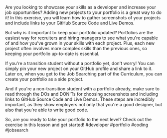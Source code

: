 Are you looking to showcase your skills as a developer and increase your job opportunities? Adding new projects to your portfolio is a great way to do it! In this exercise, you will learn how to gather screenshots of your projects and include links to your GitHub Source Code and Live Demos.

But why is it important to keep your portfolio updated? Portfolios are the easiest way for recruiters and hiring managers to see what you're capable of and how you've grown in your skills with each project. Plus, each new project often involves more complex skills than the previous ones, so keeping your portfolio up-to-date is essential.

If you're a transition student without a portfolio yet, don't worry! You can simply pin your new project on your GitHub profile and share a link to it. Later on, when you get to the Job Searching part of the Curriculum, you can create your portfolio as a side project.

And if you're a non-transition student with a portfolio already, make sure to read through the DOs and DON'Ts for choosing screenshots and including links to GitHub Source Code and Live Demos. These steps are incredibly important, as they show employers not only that you're a good designer, but also that you're able to write good code.

So, are you ready to take your portfolio to the next level? Check out the exercise in this lesson and get started! #developer #portfolio #coding #jobsearch
